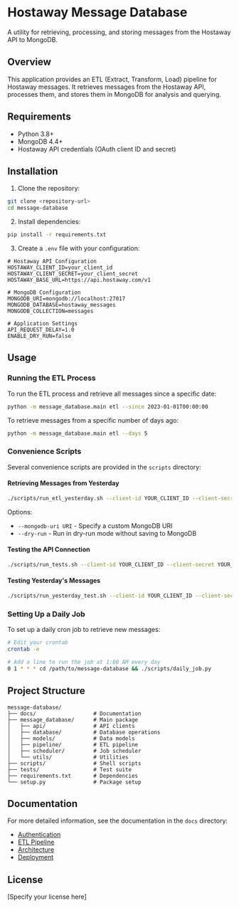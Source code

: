 # Hostaway Message Database

A utility for retrieving, processing, and storing messages from the Hostaway API to MongoDB.

## Overview

This application provides an ETL (Extract, Transform, Load) pipeline for Hostaway messages. It retrieves messages from the Hostaway API, processes them, and stores them in MongoDB for analysis and querying.

## Requirements

- Python 3.8+
- MongoDB 4.4+
- Hostaway API credentials (OAuth client ID and secret)

## Installation

1. Clone the repository:
```bash
git clone <repository-url>
cd message-database
```

2. Install dependencies:
```bash
pip install -r requirements.txt
```

3. Create a `.env` file with your configuration:
```
# Hostaway API Configuration
HOSTAWAY_CLIENT_ID=your_client_id
HOSTAWAY_CLIENT_SECRET=your_client_secret
HOSTAWAY_BASE_URL=https://api.hostaway.com/v1

# MongoDB Configuration
MONGODB_URI=mongodb://localhost:27017
MONGODB_DATABASE=hostaway_messages
MONGODB_COLLECTION=messages

# Application Settings
API_REQUEST_DELAY=1.0
ENABLE_DRY_RUN=false
```

## Usage

### Running the ETL Process

To run the ETL process and retrieve all messages since a specific date:

```bash
python -m message_database.main etl --since 2023-01-01T00:00:00
```

To retrieve messages from a specific number of days ago:

```bash
python -m message_database.main etl --days 5
```

### Convenience Scripts

Several convenience scripts are provided in the `scripts` directory:

#### Retrieving Messages from Yesterday

```bash
./scripts/run_etl_yesterday.sh --client-id YOUR_CLIENT_ID --client-secret YOUR_CLIENT_SECRET
```

Options:
- `--mongodb-uri URI` - Specify a custom MongoDB URI
- `--dry-run` - Run in dry-run mode without saving to MongoDB

#### Testing the API Connection

```bash
./scripts/run_tests.sh --client-id YOUR_CLIENT_ID --client-secret YOUR_CLIENT_SECRET
```

#### Testing Yesterday's Messages

```bash
./scripts/run_yesterday_test.sh --client-id YOUR_CLIENT_ID --client-secret YOUR_CLIENT_SECRET
```

### Setting Up a Daily Job

To set up a daily cron job to retrieve new messages:

```bash
# Edit your crontab
crontab -e

# Add a line to run the job at 1:00 AM every day
0 1 * * * cd /path/to/message-database && ./scripts/daily_job.py
```

## Project Structure

```
message-database/
├── docs/                  # Documentation
├── message_database/      # Main package
│   ├── api/               # API clients
│   ├── database/          # Database operations
│   ├── models/            # Data models
│   ├── pipeline/          # ETL pipeline
│   ├── scheduler/         # Job scheduler
│   └── utils/             # Utilities
├── scripts/               # Shell scripts
├── tests/                 # Test suite
├── requirements.txt       # Dependencies
└── setup.py               # Package setup
```

## Documentation

For more detailed information, see the documentation in the `docs` directory:

- [Authentication](docs/authentication.md)
- [ETL Pipeline](docs/etl_pipeline.md)
- [Architecture](docs/architecture.md)
- [Deployment](docs/deployment.md)

## License

[Specify your license here] 